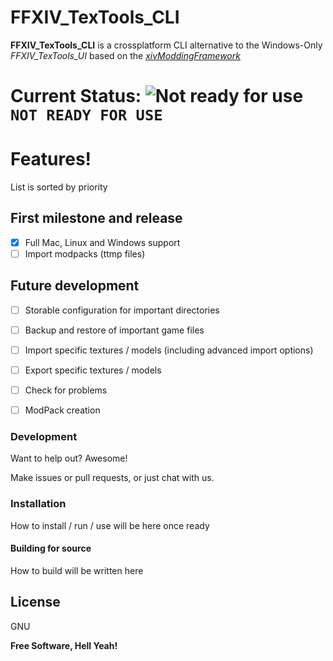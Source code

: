 # FFXIV_TexTools_CLI


**FFXIV_TexTools_CLI** is a crossplatform CLI alternative to the Windows-Only *FFXIV_TexTools_UI* based on the *[xivModdingFramework](https://github.com/liinko/xivModdingFramework)*

# Current Status: ![Not ready for use](https://placehold.it/15/f03c15/000000?text=+) `NOT READY FOR USE`

# Features!
List is sorted by priority
## First milestone and release
- [x] Full Mac, Linux and Windows support
- [ ] Import modpacks (ttmp files)
 
## Future development
- [ ] Storable configuration for important directories
- [ ] Backup and restore of important game files
- [ ] Import specific textures / models (including advanced import options)
- [ ] Export specific textures / models
- [ ] Check for problems
- [ ] ModPack creation
 

### Development

Want to help out? Awesome!

Make issues or pull requests, or just chat with us.

### Installation

How to install / run / use will be here once ready


#### Building for source
How to build will be written here


License
----

GNU


**Free Software, Hell Yeah!**
